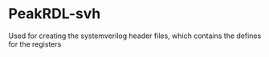 # PeakRDL-svh
Used for creating the systemverilog header files, which contains the defines for the registers
